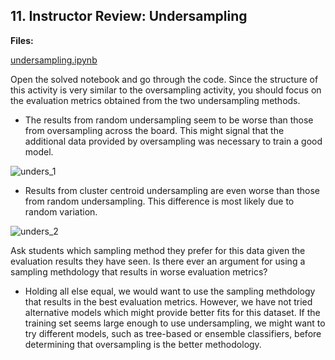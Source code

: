 ## 11. Instructor Review: Undersampling

**Files:**

[undersampling.ipynb](Activities/05-Stu_Do_Undersampling/Solved/undersampling.ipynb)

Open the solved notebook and go through the code. Since the structure of this activity is very similar to the oversampling activity, you should focus on the evaluation metrics obtained from the two undersampling methods. 

* The results from random undersampling seem to be worse than those from oversampling across the board. This might signal that the additional data provided by oversampling was necessary to train a good model. 

![unders_1](Images/unders_1.PNG)

* Results from cluster centroid undersampling are even worse than those from random undersampling. This difference is most likely due to random variation. 

![unders_2](Images/unders_2.PNG)

Ask students which sampling method they prefer for this data given the evaluation results they have seen. Is there ever an argument for using a sampling methdology that results in worse evaluation metrics?

* Holding all else equal, we would want to use the sampling methdology that results in the best evaluation metrics. However, we have not tried alternative models which might provide better fits for this dataset. If the training set seems large enough to use undersampling, we might want to try different models, such as tree-based or ensemble classifiers, before determining that oversampling is the better methodology. 